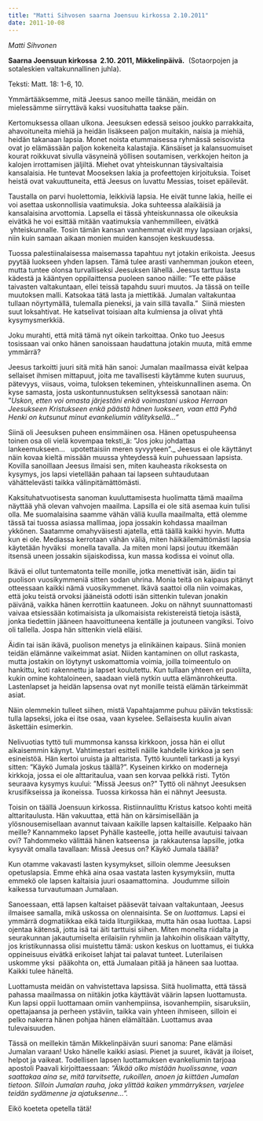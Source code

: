 ```yaml
---
title: "Matti Sihvosen saarna Joensuu kirkossa 2.10.2011"
date: 2011-10-08
---
```


_Matti Sihvonen_

**Saarna Joensuun kirkossa  2.10. 2011, Mikkelinpäivä.**  (Sotaorpojen ja sotaleskien valtakunnallinen juhla).

Teksti: Matt. 18: 1-6, 10.

Ymmärtääksemme, mitä Jeesus sanoo meille tänään, meidän on mielessämme siirryttävä kaksi vuosituhatta taakse päin.

Kertomuksessa ollaan ulkona. Jeesuksen edessä seisoo joukko parrakkaita, ahavoituneita miehiä ja heidän lisäkseen paljon muitakin, naisia ja miehiä, heidän takanaan lapsia. Monet noista etummaisessa ryhmässä seisovista ovat jo elämässään paljon kokeneita kalastajia. Känsäiset ja kalansuomuiset kourat roikkuvat sivulla väsyneinä yöllisen soutamisen, verkkojen heiton ja kalojen irrottamisen jäljiltä. Miehet ovat yhteiskunnan täysivaltaisia kansalaisia. He tuntevat Mooseksen lakia ja profeettojen kirjoituksia. Toiset heistä ovat vakuuttuneita, että Jeesus on luvattu Messias, toiset epäilevät.

Taustalla on parvi huolettomia, leikkiviä lapsia. He eivät tunne lakia, heille ei voi asettaa uskonnollisia vaatimuksia. Joka suhteessa alaikäisiä ja kansalaisina arvottomia. Lapsella ei tässä yhteiskunnassa ole oikeuksia eivätkä he voi esittää mitään vaatimuksia vanhemmilleen, eivätkä  yhteiskunnalle. Tosin tämän kansan vanhemmat eivät myy lapsiaan orjaksi, niin kuin samaan aikaan monien muiden kansojen keskuudessa.

Tuossa palestiinalaisessa maisemassa tapahtuu nyt jotakin erikoista. Jeesus pyytää luokseen yhden lapsen. Tämä tulee arasti vanhemman joukon eteen, mutta tuntee olonsa turvalliseksi Jeesuksen lähellä. Jeesus tarttuu lasta kädestä ja kääntyen oppilaittensa puoleen sanoo näille: ”Te ette pääse taivasten valtakuntaan, ellei teissä tapahdu suuri muutos. Ja tässä on teille muutoksen malli. Katsokaa tätä lasta ja miettikää. Jumalan valtakuntaa tullaan nöyrtymällä, tulemalla pieneksi, ja vain sillä tavalla.”  Siinä miesten suut loksahtivat. He katselivat toisiaan alta kulmiensa ja olivat yhtä kysymysmerkkiä.

Joku murahti, että mitä tämä nyt oikein tarkoittaa. Onko tuo Jeesus tosissaan vai onko hänen sanoissaan haudattuna jotakin muuta, mitä emme ymmärrä?

Jeesus tarkoitti juuri sitä mitä hän sanoi: Jumalan maailmassa eivät kelpaa sellaiset ihmisen mittapuut, joita me tavallisesti käytämme kuten suuruus, pätevyys, viisaus, voima, tuloksen tekeminen, yhteiskunnallinen asema. On kyse samasta, josta uskontunnustuksen selityksessä sanotaan näin: ”_Uskon, etten voi omasta järjestäni enkä voimastani uskoa Herraan Jeesukseen Kristukseen enkä päästä hänen luokseen, vaan että Pyhä Henki on kutsunut minut evankeliumin välityksellä…”_

Siinä oli Jeesuksen puheen ensimmäinen osa. Hänen opetuspuheensa toinen osa oli vielä kovempaa teksti_ä: ”Jos joku johdattaa lankeemukseen…   upotettaisiin meren syvyyteen”._ Jeesus ei ole käyttänyt näin kovaa kieltä missään muussa yhteydessä kuin puhuessaan lapsista. Kovilla sanoillaan Jeesus ilmaisi sen, miten kauheasta rikoksesta on kysymys, jos lapsi vietellään pahaan tai lapseen suhtaudutaan vähättelevästi taikka välinpitämättömästi.

Kaksituhatvuotisesta sanoman kuuluttamisesta huolimatta tämä maailma näyttää yhä olevan vahvojen maailma. Lapsilla ei ole sitä asemaa kuin tulisi olla. Me suomalaisina saamme vähän väliä kuulla maailmalta, että olemme tässä tai tuossa asiassa mallimaa, jopa jossakin kohdassa maailman ykkönen. Saatamme omahyväisesti ajatella, että täällä kaikki hyvin. Mutta kun ei ole. Mediassa kerrotaan vähän väliä, miten häikäilemättömästi lapsia käytetään hyväksi  monella tavalla. Ja miten moni lapsi joutuu itkemään itsensä uneen jossakin sijaiskodissa, kun massa kodissa ei voinut olla.

Ikävä ei ollut tuntematonta teille monille, jotka menettivät isän, äidin tai puolison vuosikymmeniä sitten sodan uhrina. Monia teitä on kaipaus pitänyt otteessaan kaikki nämä vuosikymmenet. Ikävä saattoi olla niin voimakas, että joku teistä orvoksi jääneistä odotti isän sittenkin tulevan jonakin päivänä, vaikka hänen kerrottiin kaatuneen. Joku on nähnyt suunnattomasti vaivaa etsiessään kotimaisista ja ulkomaisista rekistereistä tietoja isästä, jonka tiedettiin jääneen haavoittuneena kentälle ja joutuneen vangiksi. Toivo oli tallella. Jospa hän sittenkin vielä eläisi.

Äidin tai isän ikävä, puolison menetys ja elinikäinen kaipaus. Siinä monien teidän elämänne vaikeimmat asiat. Niiden kantaminen on ollut raskasta, mutta jostakin on löytynyt uskomattomia voimia, joilla toimeentulo on hankittu, koti rakennettu ja lapset koulutettu. Kun tullaan yhteen eri puolilta, kukin omine kohtaloineen, saadaan vielä nytkin uutta elämänrohkeutta. Lastenlapset ja heidän lapsensa ovat nyt monille teistä elämän tärkeimmät asiat.

Näin olemmekin tulleet siihen, mistä Vapahtajamme puhuu päivän tekstissä: tulla lapseksi, joka ei itse osaa, vaan kyselee. Sellaisesta kuulin aivan äskettäin esimerkin.

Nelivuotias tyttö tuli mummonsa kanssa kirkkoon, jossa hän ei ollut aikaisemmin käynyt. Vahtimestari esitteli näille kahdelle kirkkoa ja sen esineistöä. Hän kertoi uruista ja alttarista. Tyttö kuunteli tarkasti ja kysyi sitten: ”Käykö Jumala joskus täällä?”. Kyseinen kirkko on moderneja kirkkoja, jossa ei ole alttaritaulua, vaan sen korvaa pelkkä risti. Tytön seuraava kysymys kuului: ”Missä Jeesus on?” Tyttö oli nähnyt Jeesuksen krusifikseissa ja ikoneissa. Tuossa kirkossa hän ei nähnyt Jeesusta.

Toisin on täällä Joensuun kirkossa. Ristiinnaulittu Kristus katsoo kohti meitä alttaritaulusta. Hän vakuuttaa, että hän on kärsimisellään ja ylösnousemisellaan avannut taivaan kaikille lapsen kaltaisille. Kelpaako hän meille? Kannammeko lapset Pyhälle kasteelle, jotta heille avautuisi taivaan ovi? Tahdommeko välittää hänen katseensa  ja rakkautensa lapsille, jotka kysyvät omalla tavallaan: Missä Jeesus on? Käykö Jumala täällä?

Kun otamme vakavasti lasten kysymykset, silloin olemme Jeesuksen opetuslapsia. Emme ehkä aina osaa vastata lasten kysymyksiin, mutta emmekö ole lapsen kaltaisia juuri osaamattomina.  Joudumme silloin kaikessa turvautumaan Jumalaan.

Sanoessaan, että lapsen kaltaiset pääsevät taivaan valtakuntaan, Jeesus ilmaisee samalla, mikä uskossa on olennaisinta. Se on _luottamus._ Lapsi ei ymmärrä dogmatiikkaa eikä taida liturgiikkaa, mutta hän osaa luottaa. Lapsi ojentaa kätensä, jotta isä tai äiti tarttuisi siihen. Miten monelta riidalta ja seurakunnan jakautumiselta erilaisiin ryhmiin ja lahkoihin olisikaan vältytty, jos kristikunnassa olisi muistettu tämä: uskon keskus on luottamus, ei tiukka oppineisuus eivätkä erikoiset lahjat tai palavat tunteet. Luterilaisen uskomme yksi  pääkohta on, että Jumalaan pitää ja häneen saa luottaa.  Kaikki tulee häneltä.

Luottamusta meidän on vahvistettava lapsissa. Siitä huolimatta, että tässä pahassa maailmassa on niitäkin jotka käyttävät väärin lapsen luottamusta. Kun lapsi oppii luottamaan omiin vanhempiinsa, isovanhempiin, sisaruksiin, opettajaansa ja perheen ystäviin, taikka vain yhteen ihmiseen, silloin ei pelko nakerra hänen pohjaa hänen elämältään. Luottamus avaa tulevaisuuden.

Tässä on meillekin tämän Mikkelinpäivän suuri sanoma: Pane elämäsi Jumalan varaan! Usko hänelle kaikki asiasi. Pienet ja suuret, ikävät ja iloiset, helpot ja vaikeat. Todellisen lapsen luottamuksen evankeliumin tarjoaa apostoli Paavali kirjoittaessaan: _”Älkää olko mistään huolissanne, vaan saattakaa aina se, mitä tarvitsette, rukoillen, anoen ja kiittäen Jumalan tietoon. Silloin Jumalan rauha, joka ylittää kaiken ymmärryksen, varjelee teidän sydämenne ja ajatuksenne…”._

Eikö koeteta opetella tätä!
